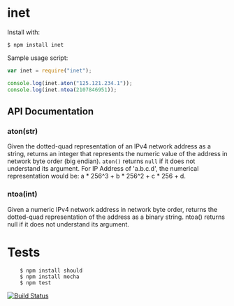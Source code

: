 inet
====

Install with:

```shell
$ npm install inet
```

Sample usage script:

```javascript
var inet = require("inet");

console.log(inet.aton("125.121.234.1"));
console.log(inet.ntoa(2107846951));
```

API Documentation
-----------------

### aton(str)

Given the dotted-quad representation of an IPv4 network address as a string, returns an integer that represents the numeric value of the address in network byte order (big endian). `aton()` returns `null` if it does not understand its argument. For IP Address of 'a.b.c.d', the numerical representation would be: a * 256^3 + b * 256^2 + c * 256 + d.

### ntoa(int)

Given a numeric IPv4 network address in network byte order, returns the dotted-quad representation of the address as a binary string. ntoa() returns null if it does not understand its argument.

Tests
===============

```shell
    $ npm install should
    $ npm install mocha
    $ npm test
```
[![Build Status](https://travis-ci.org/mywebclass/inet.png)](https://travis-ci.org/mywebclass/inet)